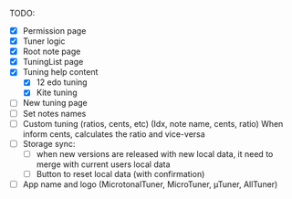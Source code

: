 TODO:

- [x] Permission page
- [x] Tuner logic
- [x] Root note page
- [x] TuningList page
- [x] Tuning help content
  - [x] 12 edo tuning
  - [x] Kite tuning
- [ ] New tuning page
- [ ] Set notes names
- [ ] Custom tuning (ratios, cents, etc) (Idx, note name, cents, ratio) When inform cents, calculates the ratio and vice-versa
- [ ] Storage sync:
  - [ ] when new versions are released with new local data, it need to merge with current users local data
  - [ ] Button to reset local data (with confirmation)
- [ ] App name and logo (MicrotonalTuner, MicroTuner, µTuner, AllTuner)
